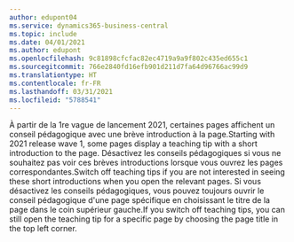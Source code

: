 ```yaml
---
author: edupont04
ms.service: dynamics365-business-central
ms.topic: include
ms.date: 04/01/2021
ms.author: edupont
ms.openlocfilehash: 9c81898cfcfac82ec4719a9a9f802c435ed655c1
ms.sourcegitcommit: 766e2840fd16efb901d211d7fa64d96766ac99d9
ms.translationtype: HT
ms.contentlocale: fr-FR
ms.lasthandoff: 03/31/2021
ms.locfileid: "5788541"
---
```

<span data-ttu-id="18973-101">À partir de la 1re vague de lancement 2021, certaines pages affichent un conseil pédagogique avec une brève introduction à la page.</span><span class="sxs-lookup"><span data-stu-id="18973-101">Starting with 2021 release wave 1, some pages display a teaching tip with a short introduction to the page.</span></span> <span data-ttu-id="18973-102">Désactivez les conseils pédagogiques si vous ne souhaitez pas voir ces brèves introductions lorsque vous ouvrez les pages correspondantes.</span><span class="sxs-lookup"><span data-stu-id="18973-102">Switch off teaching tips if you are not interested in seeing these short introductions when you open the relevant pages.</span></span> <span data-ttu-id="18973-103">Si vous désactivez les conseils pédagogiques, vous pouvez toujours ouvrir le conseil pédagogique d'une page spécifique en choisissant le titre de la page dans le coin supérieur gauche.</span><span class="sxs-lookup"><span data-stu-id="18973-103">If you switch off teaching tips, you can still open the teaching tip for a specific page by choosing the page title in the top left corner.</span></span>  
